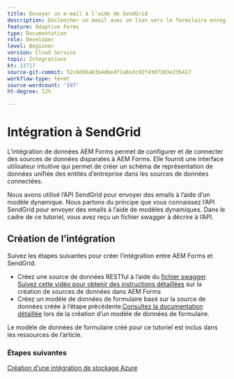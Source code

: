 ```yaml
---
title: Envoyer un e-mail à l’aide de SendGrid
description: Déclencher un email avec un lien vers le formulaire enregistré
feature: Adaptive Forms
type: Documentation
role: Developer
level: Beginner
version: Cloud Service
topic: Integrations
kt: 13717
source-git-commit: 52c8d96a03b4d6e4f2a0a3c92f4307203e236417
workflow-type: tm+mt
source-wordcount: '197'
ht-degree: 12%

---
```


# Intégration à SendGrid

L’intégration de données AEM Forms permet de configurer et de connecter des sources de données disparates à AEM Forms. Elle fournit une interface utilisateur intuitive qui permet de créer un schéma de représentation de données unifiée des entités d’entreprise dans les sources de données connectées.

Nous avons utilisé l’API SendGrid pour envoyer des emails à l’aide d’un modèle dynamique. Nous partons du principe que vous connaissez l’API SendGrid pour envoyer des emails à l’aide de modèles dynamiques. Dans le cadre de ce tutoriel, vous avez reçu un fichier swagger à décrire à l’API.

## Création de l’intégration

Suivez les étapes suivantes pour créer l’intégration entre AEM Forms et SendGrid.

* Créez une source de données RESTful à l’aide du [fichier swagger](./assets/SendGridWithDynamicTemplate.yaml). [Suivez cette vidéo pour obtenir des instructions détaillées](https://experienceleague.adobe.com/docs/experience-manager-learn/forms/ic-web-channel-tutorial/parttwo.html) sur la création de sources de données dans AEM Forms
* Créez un modèle de données de formulaire basé sur la source de données créée à l’étape précédente.[Consultez la documentation détaillée](https://experienceleague.adobe.com/docs/experience-manager-cloud-service/content/forms/integrate/use-form-data-model/create-form-data-models.html) lors de la création d’un modèle de données de formulaire.

Le modèle de données de formulaire créé pour ce tutoriel est inclus dans les ressources de l’article.

### Étapes suivantes

[Création d’une intégration de stockage Azure](./create-fdm.md)



